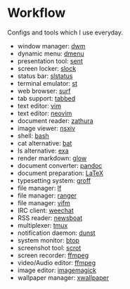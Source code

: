 # Workflow

Configs and tools which I use everyday.

- window manager: [dwm](https://dwm.suckless.org/)
- dynamic menu: [dmenu](https://tools.suckless.org/dmenu/)
- presentation tool: [sent](https://tools.suckless.org/sent/)
- screen locker: [slock](https://tools.suckless.org/slock/)
- status bar: [slstatus](https://tools.suckless.org/slstatus/)
- terminal emulator: [st](https://st.suckless.org/)
- web browser: [surf](https://surf.suckless.org/)
- tab support: [tabbed](https://tools.suckless.org/tabbed/)
- text editor: [vim](https://www.vim.org/)
- text editor: [neovim](https://neovim.io/)
- document reader: [zathura](https://pwmt.org/projects/zathura/)
- image viewer: [nsxiv](https://nsxiv.codeberg.page/)
- shell: [bash](https://www.gnu.org/software/bash/bash.html)
- cat alternative: [bat](https://github.com/sharkdp/bat)
- ls alternative: [exa](https://the.exa.website/)
- render markdown: [glow](https://github.com/charmbracelet/glow)
- document converter: [pandoc](http://johnmacfarlane.net/pandoc/)
- document preparation: [LaTeX](https://www.latex-project.org/)
- typesetting system: [groff](https://www.gnu.org/software/groff/groff.html)
- file manager: [lf](https://github.com/gokcehan/lf)
- file manager: [ranger](https://ranger.github.io)
- file manager: [vifm](https://vifm.info/)
- IRC client: [weechat](https://weechat.org/)
- RSS reader: [newsboat](https://newsboat.org/)
- multiplexer: [tmux](https://tmux.github.io)
- notification daemon: [dunst](https://dunst-project.org)
- system monitor: [btop](https://github.com/aristocratos/btop)
- screenshot tool: [scrot](https://github.com/resurrecting-open-source-projects/scrot)
- screen recorder: [ffmpeg](https://ffmpeg.org/)
- video/Audio editor: [ffmpeg](https://ffmpeg.org/)
- image editor: [imagemagick](https://imagemagick.org/)
- wallpaper manager: [xwallpaper](https://github.com/stoeckmann/xwallpaper)

